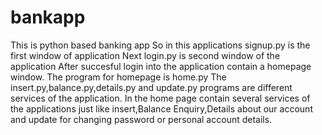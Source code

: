 # bankapp
This is python based banking app
So in this applications signup.py is the first window of application
Next login.py is second window of the application
After succesful login into the application contain a homepage window. The program for homepage is home.py
The insert.py,balance.py,details.py and update.py programs are different services of the application. 
In the home page contain several services of the applications just like insert,Balance Enquiry,Details about our account and update for changing password or personal account details.
